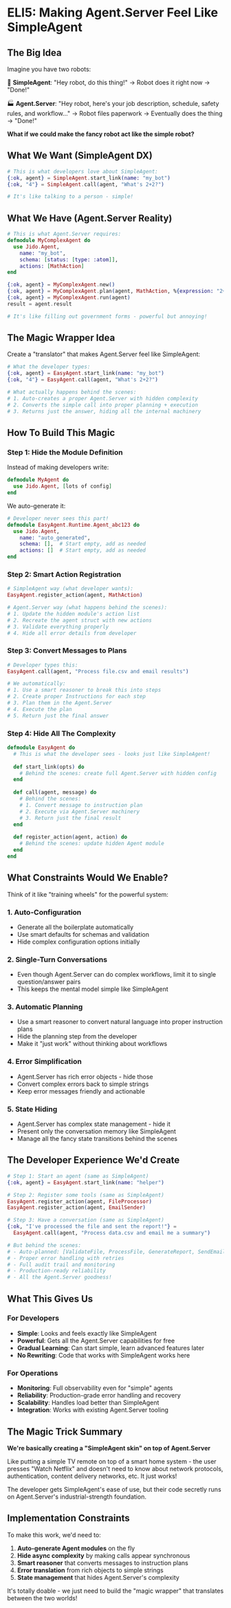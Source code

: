 # ELI5: Making Agent.Server Feel Like SimpleAgent

## The Big Idea

Imagine you have two robots:

🤖 **SimpleAgent**: "Hey robot, do this thing!" → Robot does it right now → "Done!"

🏭 **Agent.Server**: "Hey robot, here's your job description, schedule, safety rules, and workflow..." → Robot files paperwork → Eventually does the thing → "Done!"

**What if we could make the fancy robot act like the simple robot?**

## What We Want (SimpleAgent DX)

```elixir
# This is what developers love about SimpleAgent:
{:ok, agent} = SimpleAgent.start_link(name: "my_bot")
{:ok, "4"} = SimpleAgent.call(agent, "What's 2+2?")

# It's like talking to a person - simple!
```

## What We Have (Agent.Server Reality)

```elixir
# This is what Agent.Server requires:
defmodule MyComplexAgent do
  use Jido.Agent,
    name: "my_bot",
    schema: [status: [type: :atom]],
    actions: [MathAction]
end

{:ok, agent} = MyComplexAgent.new()
{:ok, agent} = MyComplexAgent.plan(agent, MathAction, %{expression: "2+2"})
{:ok, agent} = MyComplexAgent.run(agent)
result = agent.result

# It's like filling out government forms - powerful but annoying!
```

## The Magic Wrapper Idea

Create a "translator" that makes Agent.Server feel like SimpleAgent:

```elixir
# What the developer types:
{:ok, agent} = EasyAgent.start_link(name: "my_bot")
{:ok, "4"} = EasyAgent.call(agent, "What's 2+2?")

# What actually happens behind the scenes:
# 1. Auto-creates a proper Agent.Server with hidden complexity
# 2. Converts the simple call into proper planning + execution
# 3. Returns just the answer, hiding all the internal machinery
```

## How To Build This Magic

### Step 1: Hide the Module Definition

Instead of making developers write:
```elixir
defmodule MyAgent do
  use Jido.Agent, [lots of config]
end
```

We auto-generate it:
```elixir
# Developer never sees this part!
defmodule EasyAgent.Runtime.Agent_abc123 do
  use Jido.Agent,
    name: "auto_generated",
    schema: [],  # Start empty, add as needed
    actions: []  # Start empty, add as needed
end
```

### Step 2: Smart Action Registration

```elixir
# SimpleAgent way (what developer wants):
EasyAgent.register_action(agent, MathAction)

# Agent.Server way (what happens behind the scenes):
# 1. Update the hidden module's action list
# 2. Recreate the agent struct with new actions
# 3. Validate everything properly
# 4. Hide all error details from developer
```

### Step 3: Convert Messages to Plans

```elixir
# Developer types this:
EasyAgent.call(agent, "Process file.csv and email results")

# We automatically:
# 1. Use a smart reasoner to break this into steps
# 2. Create proper Instructions for each step  
# 3. Plan them in the Agent.Server
# 4. Execute the plan
# 5. Return just the final answer
```

### Step 4: Hide All The Complexity

```elixir
defmodule EasyAgent do
  # This is what the developer sees - looks just like SimpleAgent!
  
  def start_link(opts) do
    # Behind the scenes: create full Agent.Server with hidden config
  end
  
  def call(agent, message) do
    # Behind the scenes: 
    # 1. Convert message to instruction plan
    # 2. Execute via Agent.Server machinery  
    # 3. Return just the final result
  end
  
  def register_action(agent, action) do
    # Behind the scenes: update hidden Agent module
  end
end
```

## What Constraints Would We Enable?

Think of it like "training wheels" for the powerful system:

### 1. **Auto-Configuration**
- Generate all the boilerplate automatically
- Use smart defaults for schemas and validation
- Hide complex configuration options initially

### 2. **Single-Turn Conversations**
- Even though Agent.Server can do complex workflows, limit it to single question/answer pairs
- This keeps the mental model simple like SimpleAgent

### 3. **Automatic Planning**
- Use a smart reasoner to convert natural language into proper instruction plans
- Hide the planning step from the developer
- Make it "just work" without thinking about workflows

### 4. **Error Simplification**
- Agent.Server has rich error objects - hide those
- Convert complex errors back to simple strings
- Keep error messages friendly and actionable

### 5. **State Hiding**
- Agent.Server has complex state management - hide it
- Present only the conversation memory like SimpleAgent
- Manage all the fancy state transitions behind the scenes

## The Developer Experience We'd Create

```elixir
# Step 1: Start an agent (same as SimpleAgent)
{:ok, agent} = EasyAgent.start_link(name: "helper")

# Step 2: Register some tools (same as SimpleAgent)  
EasyAgent.register_action(agent, FileProcessor)
EasyAgent.register_action(agent, EmailSender)

# Step 3: Have a conversation (same as SimpleAgent)
{:ok, "I've processed the file and sent the report!"} = 
  EasyAgent.call(agent, "Process data.csv and email me a summary")

# But behind the scenes:
# - Auto-planned: [ValidateFile, ProcessFile, GenerateReport, SendEmail]
# - Proper error handling with retries
# - Full audit trail and monitoring
# - Production-ready reliability
# - All the Agent.Server goodness!
```

## What This Gives Us

### For Developers
- **Simple**: Looks and feels exactly like SimpleAgent
- **Powerful**: Gets all the Agent.Server capabilities for free
- **Gradual Learning**: Can start simple, learn advanced features later
- **No Rewriting**: Code that works with SimpleAgent works here

### For Operations  
- **Monitoring**: Full observability even for "simple" agents
- **Reliability**: Production-grade error handling and recovery
- **Scalability**: Handles load better than SimpleAgent
- **Integration**: Works with existing Agent.Server tooling

## The Magic Trick Summary

**We're basically creating a "SimpleAgent skin" on top of Agent.Server**

Like putting a simple TV remote on top of a smart home system - the user presses "Watch Netflix" and doesn't need to know about network protocols, authentication, content delivery networks, etc. It just works!

The developer gets SimpleAgent's ease of use, but their code secretly runs on Agent.Server's industrial-strength foundation.

## Implementation Constraints

To make this work, we'd need to:

1. **Auto-generate Agent modules** on the fly
2. **Hide async complexity** by making calls appear synchronous  
3. **Smart reasoner** that converts messages to instruction plans
4. **Error translation** from rich objects to simple strings
5. **State management** that hides Agent.Server's complexity

It's totally doable - we just need to build the "magic wrapper" that translates between the two worlds!
